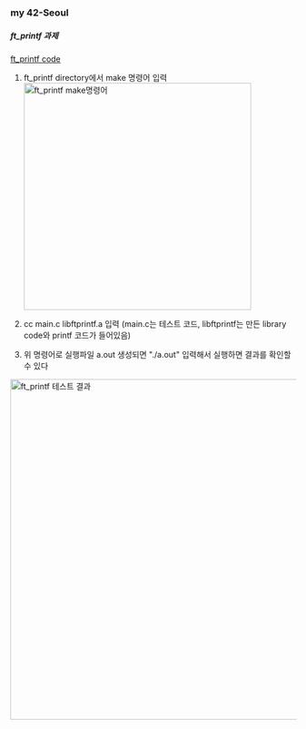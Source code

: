 ### my 42-Seoul

##### ft_printf 과제

[ft_printf code](https://github.com/choiwoonsik/my42-Seoul/tree/master/42cursus/ft_printf_dir/ft_printf)

1. ft_printf directory에서 make 명령어 입력
   <img width="400" alt="ft_printf make명령어" src="https://user-images.githubusercontent.com/42247724/121802600-23945e80-cc78-11eb-9421-c249a41744e9.png">

2. cc main.c libftprintf.a 입력
   (main.c는 테스트 코드, libftprintf는 만든 library code와 printf 코드가 들어있음)

3. 위 명령어로 실행파일 a.out 생성되면 "./a.out" 입력해서 실행하면 결과를 확인할 수 있다

<img width="600" alt="ft_printf 테스트 결과" src="https://user-images.githubusercontent.com/42247724/121802645-50487600-cc78-11eb-801b-4226bc6bde7b.png">
